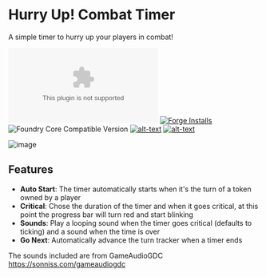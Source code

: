 # Hurry Up! Combat Timer
A simple timer to hurry up your players in combat!

![Latest Release Download Count](https://img.shields.io/github/downloads/theripper93/hurry-up/latest/module.zip?color=2b82fc&label=DOWNLOADS&style=for-the-badge) [![Forge Installs](https://img.shields.io/badge/dynamic/json?label=Forge%20Installs&query=package.installs&suffix=%25&url=https%3A%2F%2Fforge-vtt.com%2Fapi%2Fbazaar%2Fpackage%2Fhurry-up&colorB=03ff1c&style=for-the-badge)](https://forge-vtt.com/bazaar#package=hurry-up) ![Foundry Core Compatible Version](https://img.shields.io/badge/dynamic/json.svg?url=https%3A%2F%2Fraw.githubusercontent.com%2Ftheripper93%2Fhurry-up%2Fmain%2Fmodule.json&label=Foundry%20Version&query=$.compatibleCoreVersion&colorB=orange&style=for-the-badge) [![alt-text](https://img.shields.io/badge/-Patreon-%23ff424d?style=for-the-badge)](https://www.patreon.com/theripper93) [![alt-text](https://img.shields.io/badge/-Discord-%235662f6?style=for-the-badge)](https://discord.gg/F53gBjR97G)

![image](https://user-images.githubusercontent.com/1346839/131935050-1d45e98e-3924-4135-bef4-46a808b09eec.png)

## Features

- **Auto Start**: The timer automatically starts when it's the turn of a token owned by a player
- **Critical**: Chose the duration of the timer and when it goes critical, at this point the progress bar will turn red and start blinking
- **Sounds**: Play a looping sound when the timer goes critical (defaults to ticking) and a sound when the time is over
- **Go Next**: Automatically advance the turn tracker when a timer ends

The sounds included are from GameAudioGDC https://sonniss.com/gameaudiogdc
